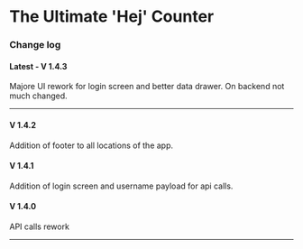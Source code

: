 <h1 aling='center'> The Ultimate 'Hej' Counter </h1>


<h3> Change log </h3>
<h4>Latest - V 1.4.3</h4>
<p>
Majore UI rework for login screen and better data drawer. On backend not much changed.
</p> 

---

<h4>V 1.4.2</h4>
<p>
Addition of footer to all locations of the app.
</p>

<h4>V 1.4.1</h4>
<p>
Addition of login screen and username payload for api calls.
</p>

<h4>V 1.4.0</h4>
<p>
API calls rework
</p>

---

